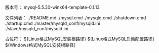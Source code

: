 版本号：
mysql-5.5.30-winx64-template-0.1.13

文件列表：
./README.md
./mysql.cmd
./mysqld.cmd
./shutdown.cmd
./startup.cmd
./master/mysqld_conf/mysqld.ini
./slave/mysqld_conf/mysqld.ini

占位符：
${Linux格式MySQL安装根路径}
${Linux格式MySQL启动配置路径}
${Windows格式MySQL安装根路径}
